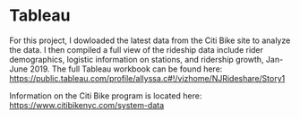 # Tableau
For this project, I dowloaded the latest data from the Citi Bike site to analyze the data.    I then compiled a full view of the rideship data include rider demographics, logistic information on stations, and ridership growth, Jan-June 2019.   The full Tableau workbook can be found here:
https://public.tableau.com/profile/allyssa.c#!/vizhome/NJRideshare/Story1

Information on the Citi Bike program is located here: https://www.citibikenyc.com/system-data
